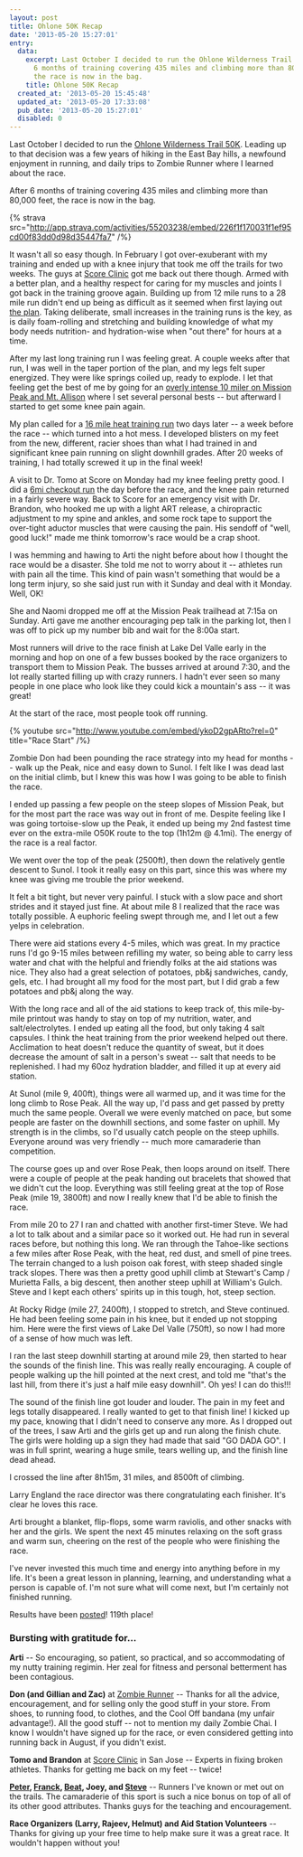 ```yaml
---
layout: post
title: Ohlone 50K Recap
date: '2013-05-20 15:27:01'
entry:
  data:
    excerpt: Last October I decided to run the Ohlone Wilderness Trail 50K.  After
      6 months of training covering 435 miles and climbing more than 80,000 feet,
      the race is now in the bag.
    title: Ohlone 50K Recap
  created_at: '2013-05-20 15:45:48'
  updated_at: '2013-05-20 17:33:08'
  pub_date: '2013-05-20 15:27:01'
  disabled: 0
---
```

Last October I decided to run the [Ohlone Wilderness Trail 50K](http://ohlone50k.com/).  Leading up to that decision was a few years of hiking in the East Bay hills, a newfound enjoyment in running, and daily trips to Zombie Runner where I learned about the race.

After 6 months of training covering 435 miles and climbing more than 80,000 feet, the race is now in the bag.

{% strava src="http://app.strava.com/activities/55203238/embed/226f1f170031f1ef95cd00f83dd0d98d35447fa7" /%}

It wasn't all so easy though.  In February I got over-exuberant with my training and ended up with a knee injury that took me off the trails for two weeks.  The guys at [Score Clinic](http://www.scoreclinic.com/) got me back out there though.  Armed with a better plan, and a healthy respect for caring for my muscles and joints I got back in the training groove again.  Building up from 12 mile runs to a 28 mile run didn't end up being as difficult as it seemed when first laying out [the plan](https://docs.google.com/spreadsheet/ccc?key=0Av7-a2OfybnddENwQ1ljVnAwdTUwWDQySE9SNGs5RXc).  Taking deliberate, small increases in the training runs is the key, as is daily foam-rolling and stretching and building knowledge of what my body needs nutrition- and hydration-wise when "out there" for hours at a time.

After my last long training run I was feeling great.  A couple weeks after that run, I was well in the taper portion of the plan, and my legs felt super energized.  They were like springs coiled up, ready to explode.  I let that feeling get the best of me by going for an [overly intense 10 miler on Mission Peak and Mt. Allison](http://app.strava.com/activities/53280591) where I set several personal bests -- but afterward I started to get some knee pain again.

My plan called for a [16 mile heat training run](http://app.strava.com/activities/53686007) two days later -- a week before the race -- which turned into a hot mess.  I developed blisters on my feet from the new, different, racier shoes than what I had trained in and significant knee pain running on slight downhill grades.  After 20 weeks of training, I had totally screwed it up in the final week!

A visit to Dr. Tomo at Score on Monday had my knee feeling pretty good.  I did a [6mi checkout run](http://app.strava.com/activities/54876017) the day before the race, and the knee pain returned in a fairly severe way.  Back to Score for an emergency visit with Dr. Brandon, who hooked me up with a light ART release, a chiropractic adjustment to my spine and ankles, and some rock tape to support the over-tight aductor muscles that were causing the pain.  His sendoff of "well, good luck!" made me think tomorrow's race would be a crap shoot.

I was hemming and hawing to Arti the night before about how I thought the race would be a disaster.  She told me not to worry about it -- athletes run with pain all the time.  This kind of pain wasn't something that would be a long term injury, so she said just run with it Sunday and deal with it Monday.  Well, OK!

She and Naomi dropped me off at the Mission Peak trailhead at 7:15a on Sunday.  Arti gave me another encouraging pep talk in the parking lot, then I was off to pick up my number bib and wait for the 8:00a start.

Most runners will drive to the race finish at Lake Del Valle early in the morning and hop on one of a few busses booked by the race organizers to transport them to Mission Peak.  The busses arrived at around 7:30, and the lot really started filling up with crazy runners.  I hadn't ever seen so many people in one place who look like they could kick a mountain's ass -- it was great!

At the start of the race, most people took off running.

{% youtube src="http://www.youtube.com/embed/ykoD2gpARto?rel=0" title="Race Start" /%}

Zombie Don had been pounding the race strategy into my head for months -- walk up the Peak, nice and easy down to Sunol.  I felt like I was dead last on the initial climb, but I knew this was how I was going to be able to finish the race.

I ended up passing a few people on the steep slopes of Mission Peak, but for the most part the race was way out in front of me.  Despite feeling like I was going tortoise-slow up the Peak, it ended up being my 2nd fastest time ever on the extra-mile O50K route to the top (1h12m @ 4.1mi).  The energy of the race is a real factor.

We went over the top of the peak (2500ft), then down the relatively gentle descent to Sunol.  I took it really easy on this part, since this was where my knee was giving me trouble the prior weekend.  

It felt a bit tight, but never very painful.  I stuck with a slow pace and short strides and it stayed just fine.  At about mile 8 I realized that the race was totally possible.  A euphoric feeling swept through me, and I let out a few yelps in celebration.

There were aid stations every 4-5 miles, which was great.  In my practice runs I'd go 9-15 miles between refilling my water, so being able to carry less water and chat with the helpful and friendly folks at the aid stations was nice.  They also had a great selection of potatoes, pb&j sandwiches, candy, gels, etc.  I had brought all my food for the most part, but I did grab a few potatoes and pb&j along the way.

With the long race and all of the aid stations to keep track of, this mile-by-mile printout was handy to stay on top of my nutrition, water, and salt/electrolytes.  I ended up eating all the food, but only taking 4 salt capsules.  I think the heat training from the prior weekend helped out there.  Acclimation to heat doesn't reduce the quantity of sweat, but it does decrease the amount of salt in a person's sweat -- salt that needs to be replenished.  I had my 60oz hydration bladder, and filled it up at every aid station.

At Sunol (mile 9, 400ft), things were all warmed up, and it was time for the long climb to Rose Peak.  All the way up, I'd pass and get passed by pretty much the same people.  Overall we were evenly matched on pace, but some people are faster on the downhill sections, and some faster on uphill.  My strength is in the climbs, so I'd usually catch people on the steep uphills.  Everyone around was very friendly -- much more camaraderie than competition.

The course goes up and over Rose Peak, then loops around on itself.  There were a couple of people at the peak handing out bracelets that showed that we didn't cut the loop.  Everything was still feeling great at the top of Rose Peak (mile 19, 3800ft) and now I really knew that I'd be able to finish the race.

From mile 20 to 27 I ran and chatted with another first-timer Steve.  We had a lot to talk about and a similar pace so it worked out.  He had run in several races before, but nothing this long.  We ran through the Tahoe-like sections a few miles after Rose Peak, with the heat, red dust, and smell of pine trees.  The terrain changed to a lush poison oak forest, with steep shaded single track slopes.  There was then a pretty good uphill climb at Stewart's Camp / Murietta Falls, a big descent, then another steep uphill at William's Gulch.  Steve and I kept each others' spirits up in this tough, hot, steep section.

At Rocky Ridge (mile 27, 2400ft), I stopped to stretch, and Steve continued.  He had been feeling some pain in his knee, but it ended up not stopping him.  Here were the first views of Lake Del Valle (750ft), so now I had more of a sense of how much was left.

I ran the last steep downhill starting at around mile 29, then started to hear the sounds of the finish line.  This was really really encouraging.  A couple of people walking up the hill pointed at the next crest, and told me "that's the last hill, from there it's just a half mile easy downhill".  Oh yes!  I can do this!!!

The sound of the finish line got louder and louder.  The pain in my feet and legs totally disappeared.  I really wanted to get to that finish line!  I kicked up my pace, knowing that I didn't need to conserve any more.  As I dropped out of the trees, I saw Arti and the girls get up and run along the finish chute.  The girls were holding up a sign they had made that said "GO DADA GO".  I was in full sprint, wearing a huge smile, tears welling up, and the finish line dead ahead.

I crossed the line after 8h15m, 31 miles, and 8500ft of climbing.

Larry England the race director was there congratulating each finisher.  It's clear he loves this race.

Arti brought a blanket, flip-flops, some warm raviolis, and other snacks with her and the girls.  We spent the next 45 minutes relaxing on the soft grass and warm sun, cheering on the rest of the people who were finishing the race.

I've never invested this much time and energy into anything before in my life.  It's been a great lesson in planning, learning, and understanding what a person is capable of.  I'm not sure what will come next, but I'm certainly not finished running.

Results have been [posted](http://ultrasignup.com/results_event.aspx?did=17151)!  119th place!

### Bursting with gratitude for...
**Arti** -- So encouraging, so patient, so practical, and so accommodating of my nutty training regimin.  Her zeal for fitness and personal betterment has been contagious.

**Don (and Gillian and Zac)** at [Zombie Runner](http://www.zombierunner.com/) -- Thanks for all the advice, encouragement, and for selling only the good stuff in your store.  From shoes, to running food, to clothes, and the Cool Off bandana (my unfair advantage!).  All the good stuff -- not to mention my daily Zombie Chai.  I know I wouldn't have signed up for the race, or even considered getting into running back in August, if you didn't exist.

**Tomo and Brandon** at [Score Clinic](http://scoreclinic.com/) in San Jose -- Experts in fixing broken athletes.  Thanks for getting me back on my feet -- twice!

**[Peter](https://twitter.com/evilops), [Franck](http://app.strava.com/athletes/316301), [Beat](http://beultra.com/wordpress/), Joey, and [Steve](http://app.strava.com/athletes/132160)** -- Runners I've known or met out on the trails.  The camaraderie of this sport is such a nice bonus on top of all of its other good attributes.  Thanks guys for the teaching and encouragement.

**Race Organizers (Larry, Rajeev, Helmut) and Aid Station Volunteers** -- Thanks for giving up your free time to help make sure it was a great race.  It wouldn't happen without you!
